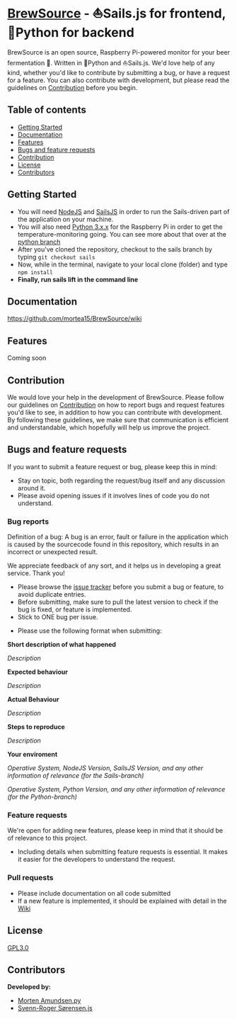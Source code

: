 # [BrewSource](http://brewsource.no) - :sailboat:Sails.js for frontend, :snake:Python for backend

BrewSource is an open source, Raspberry Pi-powered monitor for your beer fermentation :beers:. Written in :snake:Python and :sailboat:Sails.js. We'd love help of any kind, whether you'd like to contribute by submitting a bug, or have a request for a feature. You can also contribute with development, but please read the guidelines on [Contribution](#contribution) before you begin.

## Table of contents
- [Getting Started](#getting-started)
- [Documentation](#documentation)
- [Features](#features)
- [Bugs and feature requests](#bugs-and-feature-requests)
- [Contribution](#contribution)
- [License](#license)
- [Contributors](#contributors)

## Getting Started
- You will need [NodeJS](https://nodejs.org/en/) and [SailsJS](http://sailsjs.com/get-started) in order to run the Sails-driven part of the application on your machine.
- You will also need [Python 3.x.x](https://www.python.org/downloads/) for the Raspberry Pi in order to get the temperature-monitoring going. You can see more about that over at the [python branch](https://github.com/mortea15/BrewSource/tree/python)
- After you've cloned the repository, checkout to the sails branch by typing
``
git checkout sails
``
- Now, while in the terminal, navigate to your local clone (folder) and type
``
npm install
``
- **Finally, run sails lift in the command line**

## Documentation
https://github.com/mortea15/BrewSource/wiki

## Features 
Coming soon

## Contribution
We would love your help in the development of BrewSource. Please follow our guidelines on [Contribution](#contribution) on how to report bugs and request features you'd like to see, in addition to how you can contribute with development.
By following these guidelines, we make sure that communication is efficient and understandable, which hopefully will help us improve the project.

## Bugs and feature requests
If you want to submit a feature request or bug, please keep this in mind:
- Stay on topic, both regarding the request/bug itself and any discussion around it.
- Please avoid opening issues if it involves lines of code you do not understand.

### Bug reports
Definition of a bug:
A bug is an error, fault or failure in the application which is caused by the sourcecode found in this repository, which results in an incorrect or unexpected result.

We appreciate feedback of any sort, and it helps us in developing a great service. Thank you!
- Please browse the [issue tracker](https://github.com/mortea15/BrewSource/issues) before you submit a bug or feature, to avoid duplicate entries.
- Before submitting, make sure to pull the latest version to check if the bug is fixed, or feature is implemented.
- Stick to ONE bug per issue.
* Please use the following format when submitting:

**Short description of what happened**

*Description*

**Expected behaviour**

*Description*

**Actual Behaviour**

*Description*

**Steps to reproduce**

*Description*

**Your enviroment**

*Operative System, NodeJS Version, SailsJS Version, and any other information of relevance (for the Sails-branch)*

*Operative System, Python Version, and any other information of relevance (for the Python-branch)*

### Feature requests
We're open for adding new features, please keep in mind that it should be of relevance to this project.
- Including details when submitting feature requests is essential. It makes it easier for the developers to understand the request.

### Pull requests 
- Please include documentation on all code submitted
- If a new feature is implemented, it should be explained with detail in the [Wiki](https://github.com/mortea15/BrewSource/wiki)

## License
[GPL3.0](https://github.com/mortea15/BrewSource/blob/master/LICENSE)

## Contributors
**Developed by:**
- [Morten Amundsen.py](https://github.com/mortea15/)
- [Svenn-Roger Sørensen.js](https://github.com/tjodalv2k)
